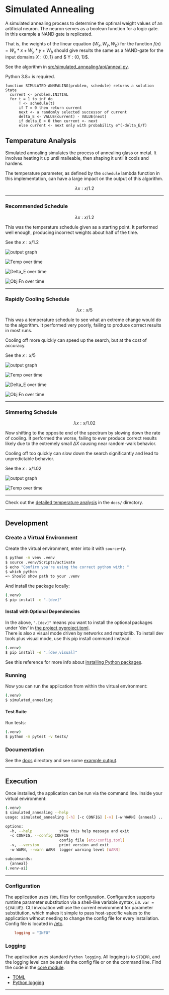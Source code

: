 # Simulated Annealing

A simulated annealing process to determine the optimal weight values of an artificial neuron.
The neuron serves as a boolean function for a logic gate. In this example a NAND gate is replicated.

That is, the weights of the linear equation $(W_x, W_y, W_b)$ for the 
function $f(n) = W_x*x + W_y*y + W_b$ should give results the same as a 
NAND-gate for the input domains $X : \{0, 1\}$ and $ Y : \{0, 1\}$.

See the algorithm in [src/simulated_annealing/api/anneal.py](src/simulated_annealing/api/anneal.py).

Python 3.8+ is required.

```
function SIMULATED-ANNEALING(problem, schedule) returns a solution State
  current <- problem.INITIAL
  for t = 1 to inf do
      T <- schedule(t)
      if T = 0 then return current
      next <- a randomly selected successor of current
      delta_E <- VALUE(current) - VALUE(next)
      if delta_E > 0 then current <- next
      else current <- next only with probability e^(-delta_E/T)
```

## Temperature Analysis

Simulated annealing simulates the process of annealing glass or metal.
It involves heating it up until malleable, then shaping it until it cools and hardens.

The temperature parameter, as defined by the `schedule` lambda function in this implementation, 
can have a large impact on the output of this algorithm.

$$\lambda x : x / 1.2$$

---

### Recommended Schedule

$$\lambda x : x / 1.2$$

This was the temperature schedule given as a starting point.
It performed well enough, producing incorrect weights about half of the time.

See the $x : x / 1.2$

![output graph](docs/_static/Figure_3_Temp=1.2_Path=23.png)

![Temp over time](docs/_static/Figure_6_Temp=1.2_Temp-over-Time.png)

![Delta_E over time](docs/_static/Figure_9_Temp=1.22_Delta-E-over-Time.png)

![Obj Fn over time](docs/_static/Figure_10_Temp=1.22_Obj-Fn-over-Time.png)

---

### Rapidly Cooling Schedule

$$\lambda x : x / 5$$

This was a temperature schedule to see what an extreme change would do to the algorithm.
It performed very poorly, failing to produce correct results in most runs.

Cooling off more quickly can speed up the search, but at the cost of accuracy.

See the $x : x / 5$

![output graph](docs/_static/Figure_4_Temp=5_Path=5.png)

![Temp over time](docs/_static/Figure_7_Temp=5_Temp-over-Time.png)

![Delta_E over time](docs/_static/Figure_12_Temp=5_Delta-E-over-Time.png)

![Obj Fn over time](docs/_static/Figure_11_Temp=5_Obj-Fn-over-Time.png)

---

### Simmering Schedule

$$\lambda x : x / 1.02$$

Now shifting to the opposite end of the spectrum by slowing down the rate of cooling.
It performed the worse, failing to ever produce correct results 
likely due to the extremely small $\Delta X$ causing near random-walk behavior.

Cooling off too quickly can slow down the search significantly 
and lead to unpredictable behavior.

See the $x : x / 1.02$

![output graph](docs/_static/Figure_5_Temp=1.02_Path=1031.png)

![Temp over time](docs/_static/Figure_8_Temp=1.02_Temp-over-Time.png)

---


Check out the [detailed temperature analysis](docs/temperature_analysis.md) in the `docs/` directory.

---

## Development

### Create a Virtual Environment

Create the virtual environment, enter into it with `source`-ry.

```bash
$ python -m venv .venv
$ source .venv/Scripts/activate
$ echo "Confirm you're using the correct python with: "
$ which python
=> Should show path to your .venv
```

And install the package locally:

```bash
(.venv)
$ pip install -e ".[dev]"
```

#### Install with Optional Dependencies

In the above, `".[dev]"` means you want to install the optional packages under 'dev' in [the project pyproject.toml](pyproject.toml).  
There is also a visual mode driven by networkx and matplotlib. To install dev tools plus visual mode, use this pip install command instead:

```bash
(.venv)
$ pip install -e ".[dev,visual]"
```

See this reference for more info about [installing Python packages](https://packaging.python.org/en/latest/tutorials/installing-packages/).

### Running

Now you can run the application from within the virtual environment:

```bash
(.venv)
$ simulated_annealing
```

#### Test Suite

Run tests:

```bash
(.venv)
$ python -m pytest -v tests/
```


### Documentation

See the [docs](docs/) directory and see some [example output](docs/example_output.md).

---

## Execution

Once installed, the application can be run via the command line. Inside your virtual environment:

```bash
(.venv)
$ simulated_annealing --help
usage: simulated_annealing [-h] [-c CONFIG] [-v] [-w WARN] {anneal} ...

options:
  -h, --help            show this help message and exit
  -c CONFIG, --config CONFIG
                        config file [etc/config.toml]
  -v, --version         print version and exit
  -w WARN, --warn WARN  logger warning level [WARN]

subcommands:
  {anneal}
(.venv-ai)
```

---

### Configuration

The application uses `TOML` files for configuration. Configuration supports
runtime parameter substitution via a shell-like variable syntax, *i.e.*
`var = ${VALUE}`. CLI invocation will use the current environment for
parameter substitution, which makes it simple to pass host-specific values
to the application without needing to change the config file for every
installation. Config file is located in [/etc](etc/).

```toml
    logging = "INFO"
```

### Logging

The application uses standard `Python logging`. All logging is to `STDERR`,
and the logging level can be set via the config file or on the command line.
Find the code in the [core module](src/simulated_annealing/core/).


* [TOML](https://toml.io)
* [Python logging](https://docs.python.org/3/library/logging.html)

---
